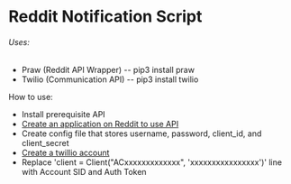 # Reddit Notification Script

###### Uses:
- Praw (Reddit API Wrapper) -- pip3 install praw
- Twilio (Communication API) -- pip3 install twilio


How to use:
- Install prerequisite API
- [Create an application on Reddit to use API](https://www.reddit.com/prefs/apps)
- Create config file that stores username, password, client_id, and client_secret
- [Create a twillio account](https://console.twilio.com)
- Replace 'client = Client("ACxxxxxxxxxxxxx", 'xxxxxxxxxxxxxxxx')' line with Account SID and Auth Token 
